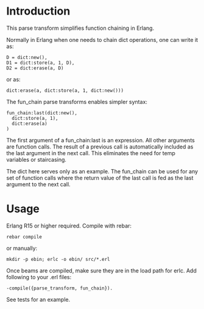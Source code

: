 # Introduction

This parse transform simplifies function chaining in Erlang.

Normally in Erlang when one needs to chain dict operations, one can write it as:

    D = dict:new(),
    D1 = dict:store(a, 1, D),
    D2 = dict:erase(a, D)

or as:

    dict:erase(a, dict:store(a, 1, dict:new()))
    
The fun_chain parse transforms enables simpler syntax:

    fun_chain:last(dict:new(),
      dict:store(a, 1),
      dict:erase(a)
    )
    
The first argument of a fun_chain:last is an expression. All other arguments are function calls. The result of a previous call is automatically included as the last argument in the next call. This eliminates the need for temp variables or staircasing.

The dict here serves only as an example. The fun_chain can be used for any set of function calls where the return value of the last call is fed as the last argument to the next call.


# Usage

Erlang R15 or higher required. Compile with rebar:

    rebar compile

or manually:

    mkdir -p ebin; erlc -o ebin/ src/*.erl

Once beams are compiled, make sure they are in the load path for erlc. Add following to your .erl files:

    -compile({parse_transform, fun_chain}).

See tests for an example.